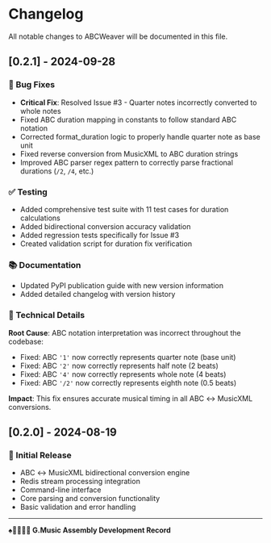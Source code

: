 # Changelog

All notable changes to ABCWeaver will be documented in this file.

## [0.2.1] - 2024-09-28

### 🐛 Bug Fixes
- **Critical Fix**: Resolved Issue #3 - Quarter notes incorrectly converted to whole notes
- Fixed ABC duration mapping in constants to follow standard ABC notation
- Corrected format_duration logic to properly handle quarter note as base unit
- Fixed reverse conversion from MusicXML to ABC duration strings
- Improved ABC parser regex pattern to correctly parse fractional durations (`/2`, `/4`, etc.)

### ✅ Testing
- Added comprehensive test suite with 11 test cases for duration calculations
- Added bidirectional conversion accuracy validation
- Added regression tests specifically for Issue #3
- Created validation script for duration fix verification

### 📚 Documentation
- Updated PyPI publication guide with new version information
- Added detailed changelog with version history

### 🔧 Technical Details
**Root Cause**: ABC notation interpretation was incorrect throughout the codebase:
- Fixed: ABC `'1'` now correctly represents quarter note (base unit)
- Fixed: ABC `'2'` now correctly represents half note (2 beats)
- Fixed: ABC `'4'` now correctly represents whole note (4 beats)
- Fixed: ABC `'/2'` now correctly represents eighth note (0.5 beats)

**Impact**: This fix ensures accurate musical timing in all ABC ↔ MusicXML conversions.

## [0.2.0] - 2024-08-19

### 🎼 Initial Release
- ABC ↔ MusicXML bidirectional conversion engine
- Redis stream processing integration
- Command-line interface
- Core parsing and conversion functionality
- Basic validation and error handling

---

**♠️🌿🎸🤖🧵 G.Music Assembly Development Record**
